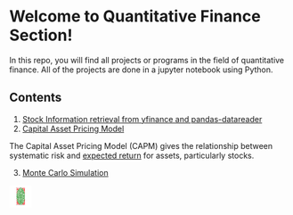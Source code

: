 # Welcome to Quantitative Finance Section!
In this repo, you will find all projects or programs in the field of quantitative finance. All of the projects are done in a jupyter notebook using Python. 

## Contents 

 1. [Stock Information retrieval from yfinance and  pandas-datareader ](https://github.com/narayan47/Finance/blob/main/BasicQuant.ipynb)
 2. [Capital Asset Pricing Model](https://github.com/narayan47/Finance/blob/main/CAPM.ipynb)

 The Capital Asset Pricing Model (CAPM) gives the relationship between systematic risk and [expected return](https://www.investopedia.com/terms/e/expectedreturn.asp) for assets, particularly stocks.
 
 
 3. [Monte Carlo Simulation](https://github.com/narayan47/Finance/blob/main/Monte%20Carlo.ipynb) 
 <img src="https://github.com/narayan47/Finance/blob/main/test.gif" width="40" height="40" />
 

